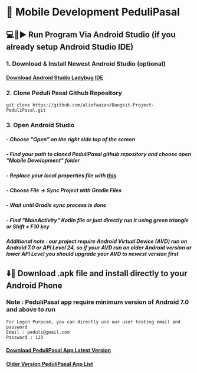 ﻿# 📱 Mobile Development PeduliPasal

## 💻📲▶️ Run Program Via Android Studio (if you already setup Android Studio IDE)

### 1. Download & Install Newest Android Studio (optional)
#### [Download Android Studio Ladybug IDE](https://developer.android.com/studio)

### 2. Clone Peduli Pasal Github Repository
```
git clone https://github.com/aliefauzan/Bangkit-Project-PeduliPasal.git
```

### 3. Open Android Studio
##### - Choose "Open" on the right side top of the screen
##### - Find your path to cloned PeduliPasal github repository and choose open "Mobile Development" folder
##### - Replace your local.properties file with [this](https://drive.google.com/file/d/1d7qkDzauXWDpfuiYgnJNidUSfyz7552b/view?usp=drive_link)
##### - Choose File -> Sync Project with Gradle Files
##### - Wait until Gradle sync process is done
##### - Find "MainActivity" Kotlin file or just directly run it using green triangle or Shift + F10 key
##### Additional note : our project require Android Virtual Device (AVD) run on Android 7.0 or API Level 24, so if your AVD run on older Android version or lower API Level you should upgrade your AVD to newest version first


## ⬇️📲 Download .apk file and install directly to your Android Phone
### Note : PeduliPasal app require minimum version of Android 7.0 and above to run
```
For Login Purpose, you can directly use our user testing email and password
Email : peduli@gmail.com
Password : 123
```
#### [Download PeduliPasal App Latest Version](https://drive.google.com/drive/folders/1PYVyKpRRpH3omVUw5pbj9VTx81LZES5h?usp=drive_link)
#### [Older Version PeduliPasal App List](https://drive.google.com/drive/folders/1FxXx9DQosYBmdD18VRxT5UrKXvOvEkwN?usp=drive_link)







